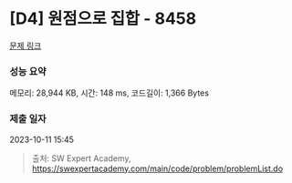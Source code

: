 # [D4] 원점으로 집합 - 8458 

[문제 링크](https://swexpertacademy.com/main/code/problem/problemDetail.do?contestProbId=AWzaq5KKk_ADFAVU) 

### 성능 요약

메모리: 28,944 KB, 시간: 148 ms, 코드길이: 1,366 Bytes

### 제출 일자

2023-10-11 15:45



> 출처: SW Expert Academy, https://swexpertacademy.com/main/code/problem/problemList.do